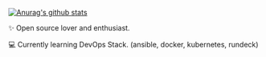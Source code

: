 [![Anurag's github stats](https://github-readme-stats.vercel.app/api?username=preguenga)](https://github.com/preguenga)

✨ Open source lover and enthusiast.

💻 Currently learning DevOps Stack. (ansible, docker, kubernetes, rundeck)


